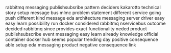 rabbitmq messaging publishsubsribe pattern deciders kakarotto technical story setup message bus mlmc problem statement different service going push different kind message eda architecture messaging server driver easy easy learn possibility run docker considered rabbitmq nservicebus outcome decided rabbitmq since provides exact functionality neded product publishsubscribe event messaging easy learn already knowledge official container docker hub seems popular trending day positive consequence able setup eda messaging product negative consequence link